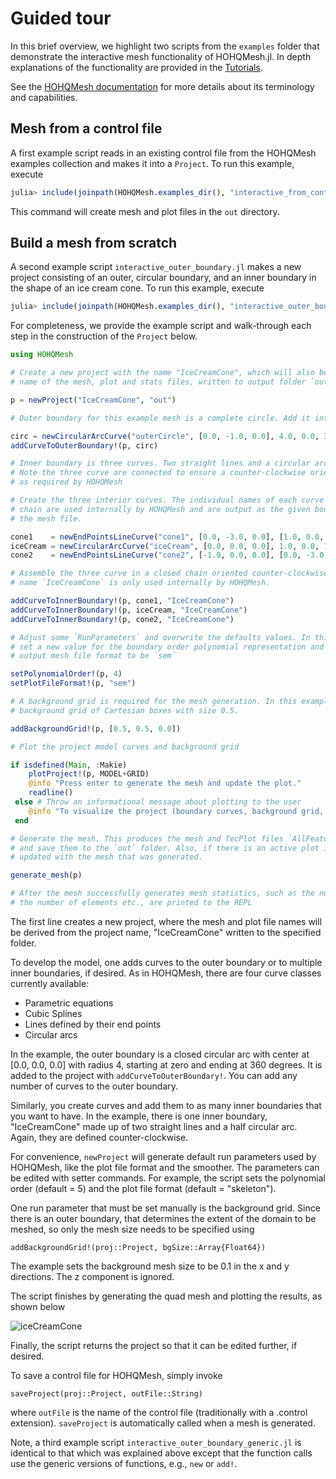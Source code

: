 # Guided tour

In this brief overview, we highlight two scripts from the `examples` folder
that demonstrate the interactive mesh functionality of HOHQMesh.jl. In depth
explanations of the functionality are provided in the [Tutorials](@ref).

See the [HOHQMesh documentation](https://trixi-framework.github.io/HOHQMesh/)
for more details about its terminology and capabilities.

## Mesh from a control file

A first example script reads in an existing control file from the HOHQMesh examples collection
and makes it into a `Project`.
To run this example, execute
```julia
julia> include(joinpath(HOHQMesh.examples_dir(), "interactive_from_control_file.jl"))
```
This command will create mesh and plot files in the `out` directory.

## Build a mesh from scratch

A second example script `interactive_outer_boundary.jl` makes a new project consisting
of an outer, circular boundary, and an inner boundary in the shape of an ice cream cone.
To run this example, execute
```julia
julia> include(joinpath(HOHQMesh.examples_dir(), "interactive_outer_boundary.jl"))
```

For completeness, we provide the example script and walk-through each step in the construction
of the `Project` below.
```julia
using HOHQMesh

# Create a new project with the name "IceCreamCone", which will also be the
# name of the mesh, plot and stats files, written to output folder `out`.

p = newProject("IceCreamCone", "out")

# Outer boundary for this example mesh is a complete circle. Add it into the project.

circ = newCircularArcCurve("outerCircle", [0.0, -1.0, 0.0], 4.0, 0.0, 360.0, "degrees")
addCurveToOuterBoundary!(p, circ)

# Inner boundary is three curves. Two straight lines and a circular arc.
# Note the three curve are connected to ensure a counter-clockwise orientation
# as required by HOHQMesh

# Create the three interior curves. The individual names of each curve in the inner
# chain are used internally by HOHQMesh and are output as the given boundary names in
# the mesh file.

cone1    = newEndPointsLineCurve("cone1", [0.0, -3.0, 0.0], [1.0, 0.0, 0.0])
iceCream = newCircularArcCurve("iceCream", [0.0, 0.0, 0.0], 1.0, 0.0, 180.0, "degrees")
cone2    = newEndPointsLineCurve("cone2", [-1.0, 0.0, 0.0], [0.0, -3.0, 0.0])

# Assemble the three curve in a closed chain oriented counter-clockwise. The chain
# name `IceCreamCone` is only used internally by HOHQMesh.

addCurveToInnerBoundary!(p, cone1, "IceCreamCone")
addCurveToInnerBoundary!(p, iceCream, "IceCreamCone")
addCurveToInnerBoundary!(p, cone2, "IceCreamCone")

# Adjust some `RunParameters` and overwrite the defaults values. In this case, we
# set a new value for the boundary order polynomial representation and adjust the
# output mesh file format to be `sem`

setPolynomialOrder!(p, 4)
setPlotFileFormat!(p, "sem")

# A background grid is required for the mesh generation. In this example we lay a
# background grid of Cartesian boxes with size 0.5.

addBackgroundGrid!(p, [0.5, 0.5, 0.0])

# Plot the project model curves and background grid

if isdefined(Main, :Makie)
    plotProject!(p, MODEL+GRID)
    @info "Press enter to generate the mesh and update the plot."
    readline()
 else # Throw an informational message about plotting to the user
    @info "To visualize the project (boundary curves, background grid, mesh, etc.), include `GLMakie` and run again."
 end

# Generate the mesh. This produces the mesh and TecPlot files `AllFeatures.mesh` and `AllFeatures.tec`
# and save them to the `out` folder. Also, if there is an active plot in the project `p` it is
# updated with the mesh that was generated.

generate_mesh(p)

# After the mesh successfully generates mesh statistics, such as the number of corner nodes,
# the number of elements etc., are printed to the REPL
```
The first line creates a new project, where the mesh and plot file names will be derived
from the project name, "IceCreamCone" written to the specified folder.

To develop the model, one adds curves to the outer boundary or to multiple inner boundaries,
if desired. As in HOHQMesh, there are four curve classes currently available:

- Parametric equations
- Cubic Splines
- Lines defined by their end points
- Circular arcs

In the example, the outer boundary is a closed circular arc with center at [0.0, 0.0, 0.0]
with radius 4, starting at zero and ending at 360 degrees. It is added to the project with
`addCurveToOuterBoundary!`. You can add any number of curves to the outer boundary.

Similarly, you create curves and add them to as many inner boundaries that you want to have.
In the example, there is one inner boundary, "IceCreamCone" made up of two straight lines and a half
circular arc. Again, they are defined counter-clockwise.

For convenience, `newProject` will generate default run parameters used by HOHQMesh, like the plot file format
and the smoother. The parameters can be edited with setter commands. For example, the script
sets the polynomial order (default = 5) and the plot file format (default = "skeleton").

One run parameter that must be set manually is the background grid. Since there is an outer
boundary, that determines the extent of the domain to be meshed, so only the mesh size needs
to be specified using
```
addBackgroundGrid!(proj::Project, bgSize::Array{Float64})
```

The example sets the background mesh size to be 0.1 in the x and y directions.
The z component is ignored.

The script finishes by generating the quad mesh and plotting the results, as shown below

![iceCreamCone](https://user-images.githubusercontent.com/25242486/162193980-b80fb92c-2851-4809-af01-be856152514f.png)

Finally, the script returns the project so that it can be edited further, if desired.

To save a control file for HOHQMesh, simply invoke
```
saveProject(proj::Project, outFile::String)
```
where `outFile` is the name of the control file (traditionally with a .control extension).
`saveProject` is automatically called when a mesh is generated.

Note, a third example script `interactive_outer_boundary_generic.jl` is identical to that
which was explained above except that the function calls use the generic versions of
functions, e.g., `new` or `add!`.
